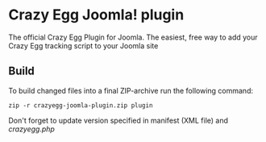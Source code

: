 # Crazy Egg Joomla! plugin

The official Crazy Egg Plugin for Joomla. The easiest, free way to add your Crazy Egg tracking script to your Joomla site

## Build

To build changed files into a final ZIP-archive run the following command:

```
zip -r crazyegg-joomla-plugin.zip plugin
```

Don't forget to update version specified in manifest (XML file) and *crazyegg.php*

